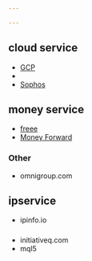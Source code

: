 ```yaml
---

---
```


## cloud service
* [GCP](https://console.cloud.google.com)
*
* [Sophos](cloud.sophos.com)

## money service
* [freee](https://accounts.secure.freee.co.jp)
* [Money Forward](https://support.biz.moneyforward.com/)


### Other
* omnigroup.com

## ipservice
* ipinfo.io

### 
* initiativeq.com
* mql5
